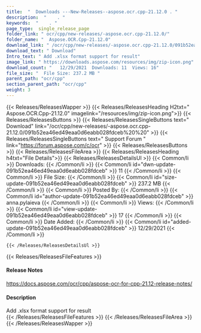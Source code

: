```yaml
---
title:  "  Downloads ---New-Releases--aspose.ocr.cpp-21.12.0 . " 
description:  "    . " 
keywords:  "    . " 
page_type:  single_release_page
folder_link: " ocr/cpp/new-releases/-aspose.ocr.cpp-21.12.0/"
folder_name: "  Aspose.OCR.Cpp-21.12.0"
download_link: " /ocr/cpp/new-releases/-aspose.ocr.cpp-21.12.0/091b52ea46ed49eaa0d6eabb028fdceb"
download_text: " Download"
Intro_text: " Add .xlsx format support for result"
image_link: " https://downloads.aspose.com/resources/img/zip-icon.png"
download_count: "   12/29/2021  Downloads: 11  Views: 16"
file_size: "  File Size: 237.2 MB "
parent_path: "ocr/cpp"
section_parent_path: "ocr/cpp"
weight: 3 
---
```


{{< Releases/ReleasesWapper >}}
  {{< Releases/ReleasesHeading H2txt="  Aspose.OCR.Cpp-21.12.0" imagelink="/resources/img/zip-icon.png">}}
  {{< Releases/ReleasesButtons >}}
    {{< Releases/ReleasesSingleButtons text=" Download" link="/ocr/cpp/new-releases/-aspose.ocr.cpp-21.12.0/091b52ea46ed49eaa0d6eabb028fdceb%20%20" >}}
    {{< Releases/ReleasesSingleButtons text=" Support Forum " link="https://forum.aspose.com/c/ocr" >}}
  {{< Releases/ReleasesButtons >}}
  {{< Releases/ReleasesFileArea >}}
    {{< Releases/ReleasesHeading h4txt="File Details">}}
    {{< Releases/ReleasesDetailsUl >}}
            {{< Common/li  >}} Downloads: {{< /Common/li >}} 
      {{< Common/li id="dwn-update-091b52ea46ed49eaa0d6eabb028fdceb" >}} 11 {{< /Common/li >}} 
      {{< Common/li  >}} File Size: {{< /Common/li >}} 
      {{< Common/li id="size-update-091b52ea46ed49eaa0d6eabb028fdceb" >}} 237.2 MB {{< /Common/li >}} 
      {{< Common/li  >}} Posted By: {{< /Common/li >}} 
      {{< Common/li id="author-update-091b52ea46ed49eaa0d6eabb028fdceb" >}} anna.pylaieva {{< /Common/li >}} 
      {{< Common/li  >}} Views: {{< /Common/li >}} 
      {{< Common/li id="view-update-091b52ea46ed49eaa0d6eabb028fdceb" >}} 17 {{< /Common/li >}} 
      {{< Common/li  >}} Date Added: {{< /Common/li >}} 
      {{< Common/li id="added-update-091b52ea46ed49eaa0d6eabb028fdceb" >}} 12/29/2021 {{< /Common/li >}} 

    {{< /Releases/ReleasesDetailsUl >}}

  {{< Releases/ReleasesFileFeatures >}}
      <h4>Release Notes</h4><div><a href="https://docs.aspose.com/ocr/cpp/aspose-ocr-for-cpp-21.12-release-notes/">https://docs.aspose.com/ocr/cpp/aspose-ocr-for-cpp-21.12-release-notes/</a></div><h4>Description</h4><div class="HTMLDescription">Add .xlsx format support for result</div>
  {{< /Releases/ReleasesFileFeatures >}}
 {{< /Releases/ReleasesFileArea >}}
{{< /Releases/ReleasesWapper >}}


